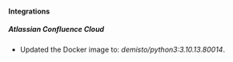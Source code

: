 #### Integrations
##### Atlassian Confluence Cloud
- Updated the Docker image to: *demisto/python3:3.10.13.80014*.
